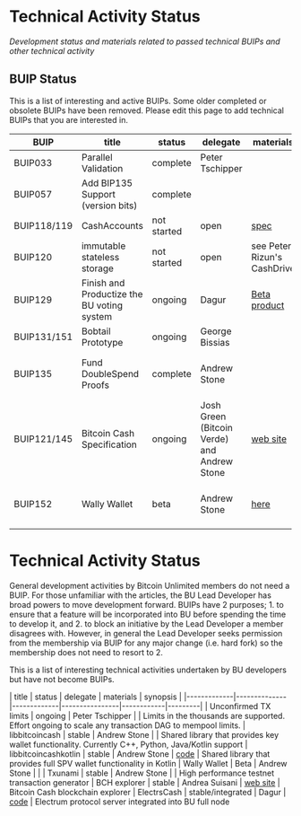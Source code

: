 # Technical Activity Status
*Development status and materials related to passed technical BUIPs and other technical activity*

## BUIP Status

This is a list of interesting and active BUIPs.   Some older completed or obsolete BUIPs have been removed.  Please edit this page to add technical BUIPs that you are interested in.

| BUIP | title | status | delegate | materials | synopsis |
|-------------|--------------|-------------|----------------|------------|---------|
| BUIP033 | Parallel Validation | complete | Peter Tschipper | | deployed in BU full node
| BUIP057 | Add BIP135 Support (version bits) | complete | | | deployed in BU full node
| BUIP118/119 | CashAccounts | not started | open | [spec](https://gitlab.com/cash-accounts/specification/blob/master/SPECIFICATION.md) | waiting for a contributor
| BUIP120 | immutable stateless storage | not started | open | see Peter Rizun's CashDrive  | waiting for a contributor
| BUIP129 | Finish and Productize the BU voting system | ongoing  | Dagur  | [Beta product](https://voter.cash)  | Working web site and app
| BUIP131/151 | Bobtail Prototype | ongoing  | George Bissias |   | In development
| BUIP135 | Fund DoubleSpend Proofs | complete | Andrew Stone | | DS proofs deployed into BU full node
| BUIP121/145 | Bitcoin Cash Specification | ongoing | Josh Green (Bitcoin Verde) and Andrew Stone | [web site](http://reference.cash) | Usable as a resource.  More details being added.
| BUIP152 | Wally Wallet | beta | Andrew Stone | [here](/wally) | working SPV p2p & electrum wallet

# Technical Activity Status

General development activities by Bitcoin Unlimited members do not need a BUIP.  For those unfamiliar with the articles, the BU Lead Developer has broad powers to move development forward.  BUIPs have 2 purposes; 1. to ensure that a feature will be incorporated into BU before spending the time to develop it, and 2. to block an initiative by the Lead Developer a member disagrees with.  However, in general the Lead Developer seeks permission from the membership via BUIP for any major change (i.e. hard fork) so the membership does not need to resort to 2.

This is a list of interesting technical activities undertaken by BU developers but have not become BUIPs.

| title | status | delegate | materials | synopsis |
|-------------|--------------|-------------|----------------|------------|---------|
| Unconfirmed TX limits | ongoing | Peter Tschipper | | Limits in the thousands are supported.  Effort ongoing to scale any transaction DAG to mempool limits.
| libbitcoincash | stable | Andrew Stone | | Shared library that provides key wallet functionality.  Currently C++, Python, Java/Kotlin support
| libbitcoincashkotlin | stable | Andrew Stone | [code](https://gitlab.com/wallywallet/libbitcoincashkotlin) | Shared library that provides full SPV wallet functionality in Kotlin
| Wally Wallet | Beta | Andrew Stone | |
| Txunami | stable | Andrew Stone | | High performance testnet transaction generator
| BCH explorer | stable | Andrea Suisani | [web site](explorer.bitcoinunlimited.net) | Bitcoin Cash blockchain explorer
| ElectrsCash | stable/integrated | Dagur | [code](https://github.com/BitcoinUnlimited/ElectrsCash) | Electrum protocol server integrated into BU full node